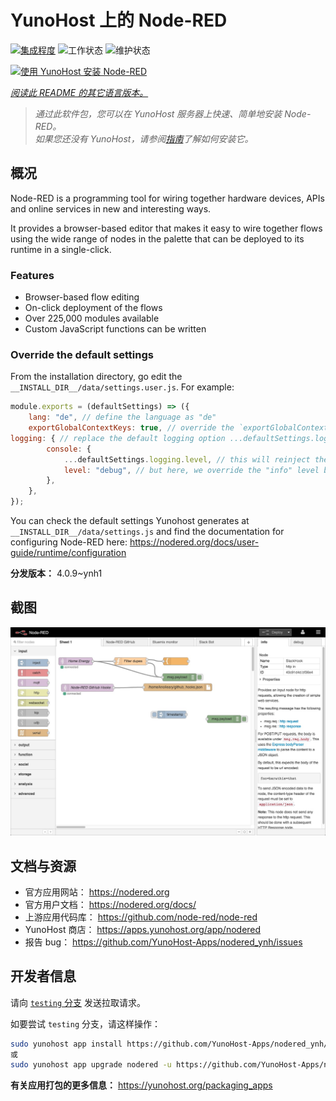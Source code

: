 <!--
注意：此 README 由 <https://github.com/YunoHost/apps/tree/master/tools/readme_generator> 自动生成
请勿手动编辑。
-->

# YunoHost 上的 Node-RED

[![集成程度](https://apps.yunohost.org/badge/integration/nodered)](https://ci-apps.yunohost.org/ci/apps/nodered/)
![工作状态](https://apps.yunohost.org/badge/state/nodered)
![维护状态](https://apps.yunohost.org/badge/maintained/nodered)

[![使用 YunoHost 安装 Node-RED](https://install-app.yunohost.org/install-with-yunohost.svg)](https://install-app.yunohost.org/?app=nodered)

*[阅读此 README 的其它语言版本。](./ALL_README.md)*

> *通过此软件包，您可以在 YunoHost 服务器上快速、简单地安装 Node-RED。*  
> *如果您还没有 YunoHost，请参阅[指南](https://yunohost.org/install)了解如何安装它。*

## 概况

Node-RED is a programming tool for wiring together hardware devices, APIs and online services in new and interesting ways.

It provides a browser-based editor that makes it easy to wire together flows using the wide range of nodes in the palette that can be deployed to its runtime in a single-click.

### Features

- Browser-based flow editing
- On-click deployment of the flows
- Over 225,000 modules available
- Custom JavaScript functions can be written

### Override the default settings

From the installation directory, go edit the `__INSTALL_DIR__/data/settings.user.js`. For example:

```js
module.exports = (defaultSettings) => ({
    lang: "de", // define the language as "de"
    exportGlobalContextKeys: true, // override the `exportGlobalContextKeys` value
logging: { // replace the default logging option ...defaultSettings.logging, // this will reinject the default settings in logging
        console: {
            ...defaultSettings.logging.level, // this will reinject the default settings in logging.console
            level: "debug", // but here, we override the "info" level by "debug"
        },
    },
});
```

You can check the default settings Yunohost generates at `__INSTALL_DIR__/data/settings.js` and find the documentation for configuring Node-RED here: <https://nodered.org/docs/user-guide/runtime/configuration>


**分发版本：** 4.0.9~ynh1

## 截图

![Node-RED 的截图](./doc/screenshots/screenshot.jpg)

## 文档与资源

- 官方应用网站： <https://nodered.org>
- 官方用户文档： <https://nodered.org/docs/>
- 上游应用代码库： <https://github.com/node-red/node-red>
- YunoHost 商店： <https://apps.yunohost.org/app/nodered>
- 报告 bug： <https://github.com/YunoHost-Apps/nodered_ynh/issues>

## 开发者信息

请向 [`testing` 分支](https://github.com/YunoHost-Apps/nodered_ynh/tree/testing) 发送拉取请求。

如要尝试 `testing` 分支，请这样操作：

```bash
sudo yunohost app install https://github.com/YunoHost-Apps/nodered_ynh/tree/testing --debug
或
sudo yunohost app upgrade nodered -u https://github.com/YunoHost-Apps/nodered_ynh/tree/testing --debug
```

**有关应用打包的更多信息：** <https://yunohost.org/packaging_apps>

